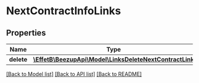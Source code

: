 # NextContractInfoLinks

## Properties
Name | Type | Description | Notes
------------ | ------------- | ------------- | -------------
**delete** | [**\EffetB\BeezupApi\Model\LinksDeleteNextContractLink**](LinksDeleteNextContractLink.md) |  | [optional] 

[[Back to Model list]](../README.md#documentation-for-models) [[Back to API list]](../README.md#documentation-for-api-endpoints) [[Back to README]](../README.md)


